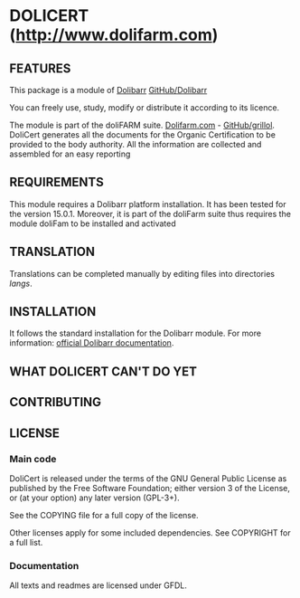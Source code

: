 # DOLICERT (http://www.dolifarm.com)

## FEATURES

<!--
![Screenshot dolitrace](img/screenshot_dolitrace.png?raw=true "DoliCert"){imgmd}
-->
This package is a module of [Dolibarr](http://www.dolibarr.org) [GitHub/Dolibarr](https://github.com/Dolibarr/dolibarr/)

You can freely use, study, modify or distribute it according to its licence.

The module is part of the doliFARM suite. [Dolifarm.com](https://www.dolifarm.com) - [GitHub/grillol](https://github.com/grillol/dolifarm).
DoliCert generates all the documents for the Organic Certification to be provided to the body authority. All the information are collected and assembled for an easy reporting

## REQUIREMENTS
This module requires a Dolibarr platform installation. It has been tested for the version 15.0.1.
Moreover, it is part of the doliFarm suite thus requires the module doliFam to be installed and activated

## TRANSLATION

Translations can be completed manually by editing files into directories *langs*.


## INSTALLATION

It follows the standard installation for the Dolibarr module. For more information: [official Dolibarr documentation](https://wiki.dolibarr.org/).


## WHAT DOLICERT CAN'T DO YET

## CONTRIBUTING

## LICENSE

### Main code

DoliCert is released under the terms of the GNU General Public License as published by the Free Software Foundation; either version 3 of the License, or (at your option) any later version (GPL-3+).

See the COPYING file for a full copy of the license.

Other licenses apply for some included dependencies. See COPYRIGHT for a full list.

### Documentation

All texts and readmes are licensed under GFDL.
